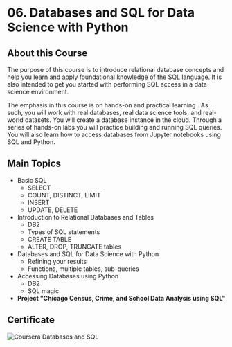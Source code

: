 # 06. Databases and SQL for Data Science with Python
## About this Course

The purpose of this course is to introduce relational database concepts and help you learn and apply foundational knowledge of the SQL language. It is also intended to get you started with performing SQL access in a data science environment.  

The emphasis in this course is on hands-on and practical learning . As such, you will work with real databases, real data science tools, and real-world datasets. You will create a database instance in the cloud. Through a series of hands-on labs you will practice building and running SQL queries. You will also learn how to access databases from Jupyter notebooks using SQL and Python.

## Main Topics
  * Basic SQL
    * SELECT
    * COUNT, DISTINCT, LIMIT
    * INSERT
    * UPDATE, DELETE
  * Introduction to Relational Databases and Tables
    *  DB2 
    *  Types of SQL statements 
    *  CREATE TABLE
    *  ALTER, DROP, TRUNCATE tables
  * Databases and SQL for Data Science with Python 
    * Refining your results 
    * Functions, multiple tables, sub-queries 
  * Accessing Databases using Python 
    * DB2 
    * SQL magic 
  * **Project "Chicago Census, Crime, and School Data Analysis using SQL"** 

## Certificate 
![Coursera Databases and SQL](https://user-images.githubusercontent.com/89849171/172563615-9bd22d3f-c193-419a-8639-3c313ecb0af5.png)
